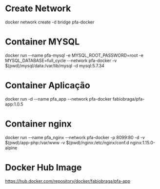 # Create Network

docker network create -d bridge pfa-docker

# Container MYSQL

docker run --name pfa-mysql -e MYSQL_ROOT_PASSWORD=root -e MYSQL_DATABASE=full_cycle --network pfa-docker  -v $(pwd)/mysql/data:/var/lib/mysql -d mysql:5.7.34


# Container Aplicação

docker run -d --name pfa_app --network pfa-docker fabiobraga/pfa-app:1.0.5

# Container nginx

docker run --name pfa_nginx --network pfa-docker  -p 8099:80 -d -v $(pwd)/app-php:/var/www -v $(pwd)/nginx:/etc/nginx/conf.d nginx:1.15.0-alpine

# Docker Hub Image

https://hub.docker.com/repository/docker/fabiobraga/pfa-app